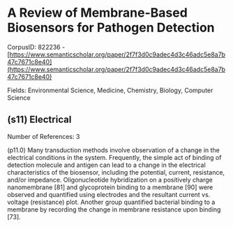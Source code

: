 # A Review of Membrane-Based Biosensors for Pathogen Detection

CorpusID: 822236 - [https://www.semanticscholar.org/paper/2f7f3d0c9adec4d3c46adc5e8a7b47c7671c8e40](https://www.semanticscholar.org/paper/2f7f3d0c9adec4d3c46adc5e8a7b47c7671c8e40)

Fields: Environmental Science, Medicine, Chemistry, Biology, Computer Science

## (s11) Electrical
Number of References: 3

(p11.0) Many transduction methods involve observation of a change in the electrical conditions in the system. Frequently, the simple act of binding of detection molecule and antigen can lead to a change in the electrical characteristics of the biosensor, including the potential, current, resistance, and/or impedance. Oligonucleotide hybridization on a positively charge nanomembrane [81] and glycoprotein binding to a membrane [90] were observed and quantified using electrodes and the resultant current vs. voltage (resistance) plot. Another group quantified bacterial binding to a membrane by recording the change in membrane resistance upon binding [73].
